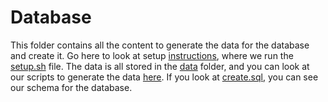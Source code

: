 # Database

This folder contains all the content to generate the data for the database and create it. Go here to look at setup [instructions](/README.md), where we run the [setup.sh](/db/setup.sh) file. The data is all stored in the [data](/db/data/) folder, and you can look at our scripts to generate the data [here](/db/generated/gen.py). If you look at [create.sql](/db/create.sql), you can see our schema for the database. 